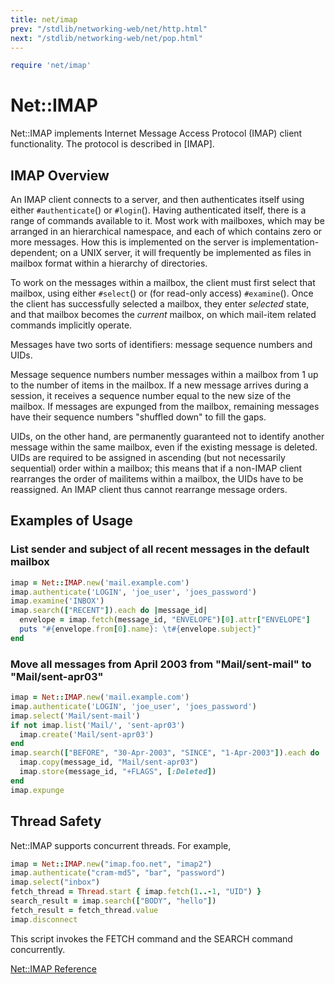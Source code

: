 ```yaml
---
title: net/imap
prev: "/stdlib/networking-web/net/http.html"
next: "/stdlib/networking-web/net/pop.html"
---
```



```ruby
require 'net/imap'
```

# Net::IMAP

Net::IMAP implements Internet Message Access Protocol (IMAP) client
functionality. The protocol is described in \[IMAP\].

## IMAP Overview

An IMAP client connects to a server, and then authenticates itself using
either `#authenticate`() or `#login`(). Having authenticated itself,
there is a range of commands available to it. Most work with mailboxes,
which may be arranged in an hierarchical namespace, and each of which
contains zero or more messages. How this is implemented on the server is
implementation-dependent; on a UNIX server, it will frequently be
implemented as files in mailbox format within a hierarchy of
directories.

To work on the messages within a mailbox, the client must first select
that mailbox, using either `#select`() or (for read-only access)
`#examine`(). Once the client has successfully selected a mailbox, they
enter *selected* state, and that mailbox becomes the *current* mailbox,
on which mail-item related commands implicitly operate.

Messages have two sorts of identifiers: message sequence numbers and
UIDs.

Message sequence numbers number messages within a mailbox from 1 up to
the number of items in the mailbox. If a new message arrives during a
session, it receives a sequence number equal to the new size of the
mailbox. If messages are expunged from the mailbox, remaining messages
have their sequence numbers "shuffled down" to fill the gaps.

UIDs, on the other hand, are permanently guaranteed not to identify
another message within the same mailbox, even if the existing message is
deleted. UIDs are required to be assigned in ascending (but not
necessarily sequential) order within a mailbox; this means that if a
non-IMAP client rearranges the order of mailitems within a mailbox, the
UIDs have to be reassigned. An IMAP client thus cannot rearrange message
orders.

## Examples of Usage

### List sender and subject of all recent messages in the default mailbox


```ruby
imap = Net::IMAP.new('mail.example.com')
imap.authenticate('LOGIN', 'joe_user', 'joes_password')
imap.examine('INBOX')
imap.search(["RECENT"]).each do |message_id|
  envelope = imap.fetch(message_id, "ENVELOPE")[0].attr["ENVELOPE"]
  puts "#{envelope.from[0].name}: \t#{envelope.subject}"
end
```

### Move all messages from April 2003 from "Mail/sent-mail" to "Mail/sent-apr03"


```ruby
imap = Net::IMAP.new('mail.example.com')
imap.authenticate('LOGIN', 'joe_user', 'joes_password')
imap.select('Mail/sent-mail')
if not imap.list('Mail/', 'sent-apr03')
  imap.create('Mail/sent-apr03')
end
imap.search(["BEFORE", "30-Apr-2003", "SINCE", "1-Apr-2003"]).each do |message_id|
  imap.copy(message_id, "Mail/sent-apr03")
  imap.store(message_id, "+FLAGS", [:Deleted])
end
imap.expunge
```

## Thread Safety

Net::IMAP supports concurrent threads. For example,


```ruby
imap = Net::IMAP.new("imap.foo.net", "imap2")
imap.authenticate("cram-md5", "bar", "password")
imap.select("inbox")
fetch_thread = Thread.start { imap.fetch(1..-1, "UID") }
search_result = imap.search(["BODY", "hello"])
fetch_result = fetch_thread.value
imap.disconnect
```

This script invokes the FETCH command and the SEARCH command
concurrently.

<a
href='https://ruby-doc.org/stdlib-2.5.0/libdoc/net/imap/rdoc/Net::IMAP.html'
class='ruby-doc remote' target='_blank'>Net::IMAP Reference</a>

